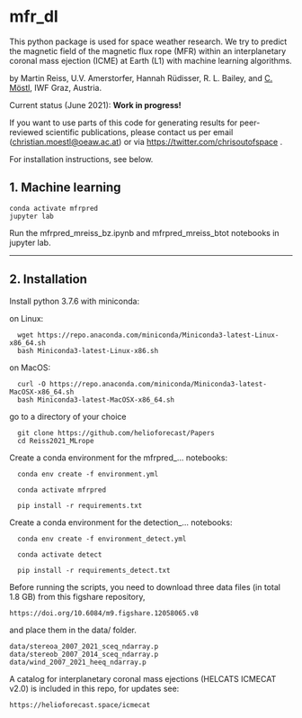 # mfr_dl


This python package is used for space weather research.  We try to predict the magnetic field of the magnetic flux rope (MFR) within an interplanetary coronal mass ejection (ICME) at Earth (L1) with machine learning algorithms.

by Martin Reiss, U.V. Amerstorfer, Hannah Rüdisser, R. L. Bailey, and [C. Möstl](https://www.iwf.oeaw.ac.at/en/user-site/christian-moestl/), IWF Graz, Austria.

Current status (June 2021): **Work in progress!** 

If you want to use parts of this code for generating results for peer-reviewed scientific publications, 
please contact us per email (christian.moestl@oeaw.ac.at) or via https://twitter.com/chrisoutofspace .

  
For installation instructions, see below.  
  
## 1. Machine learning  

    conda activate mfrpred
    jupyter lab
    
Run the mfrpred_mreiss_bz.ipynb and mfrpred_mreiss_btot notebooks in jupyter lab.    


---


## 2. Installation 

Install python 3.7.6 with miniconda:

on Linux:

	  wget https://repo.anaconda.com/miniconda/Miniconda3-latest-Linux-x86_64.sh
	  bash Miniconda3-latest-Linux-x86.sh

on MacOS:

	  curl -O https://repo.anaconda.com/miniconda/Miniconda3-latest-MacOSX-x86_64.sh
	  bash Miniconda3-latest-MacOSX-x86_64.sh

go to a directory of your choice

	  git clone https://github.com/helioforecast/Papers
      cd Reiss2021_MLrope

Create a conda environment for the mfrpred_... notebooks:

	  conda env create -f environment.yml

	  conda activate mfrpred

	  pip install -r requirements.txt
	  

Create a conda environment for the detection_... notebooks:

	  conda env create -f environment_detect.yml

	  conda activate detect

	  pip install -r requirements_detect.txt
	  




Before running the scripts, you need to download three data files (in total 1.8 GB) from this figshare repository, 

    https://doi.org/10.6084/m9.figshare.12058065.v8

and place them in the data/ folder.

    data/stereoa_2007_2021_sceq_ndarray.p
    data/stereob_2007_2014_sceq_ndarray.p
    data/wind_2007_2021_heeq_ndarray.p
        


A catalog for interplanetary coronal mass ejections (HELCATS ICMECAT v2.0) is included in this repo, for updates see:

    https://helioforecast.space/icmecat

